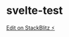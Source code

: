 # svelte-test

[Edit on StackBlitz ⚡️](https://stackblitz.com/edit/sveltejs-kit-template-default-d3lw1y)